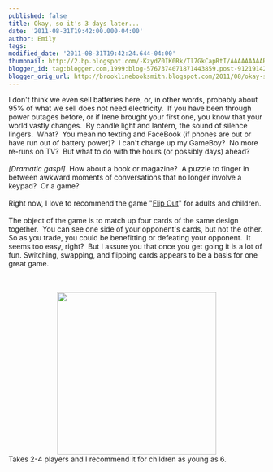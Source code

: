 ```yaml
---
published: false
title: Okay, so it's 3 days later...
date: '2011-08-31T19:42:00.000-04:00'
author: Emily
tags: 
modified_date: '2011-08-31T19:42:24.644-04:00'
thumbnail: http://2.bp.blogspot.com/-KzydZ0IK0Rk/Tl7GkCapRtI/AAAAAAAAARE/hkj1qp4FRKE/s72-c/flipout-600.jpg
blogger_id: tag:blogger.com,1999:blog-5767374071871443859.post-9121914212373029296
blogger_orig_url: http://brooklinebooksmith.blogspot.com/2011/08/okay-so-its-3-days-later.html
---
```


I don't think we even sell batteries here, or, in other words, probably about 95% of what we sell does not need electricity.&nbsp; If you have been through power outages before, or if Irene brought your first one, you know that your world vastly changes.&nbsp; By candle light and lantern, the sound of silence lingers.&nbsp; What?&nbsp; You mean no texting and FaceBook (if phones&nbsp;are out or have&nbsp;run out of battery power)?&nbsp; I can't charge up my GameBoy?&nbsp; No more re-runs on TV?&nbsp; But what to do with the hours (or possibly days) ahead?<br /><br /><em>[Dramatic gasp!]</em>&nbsp; How about a book or magazine?&nbsp; A puzzle to finger in between awkward moments of conversations that no longer involve a keypad?&nbsp; Or a game?<br /><br />Right now, I love to recommend the game "<a href="http://www.gamewright.com/gamewright/index.php?section=games&amp;page=game&amp;show=255">Flip Out</a>" for adults and&nbsp;children.<br /><br />The object of the game is to match up four cards of the same design together.&nbsp; You can see one side of your opponent's cards, but not the other.&nbsp; So as you trade, you could be benefitting or defeating your opponent.&nbsp; It seems too easy, right?&nbsp; But I assure you that once you get going it is a lot of fun. Switching, swapping, and flipping cards appears to be&nbsp;a basis for&nbsp;one great game.<br /><br /><br /><div class="separator" style="clear: both; text-align: center;"><a href="http://2.bp.blogspot.com/-KzydZ0IK0Rk/Tl7GkCapRtI/AAAAAAAAARE/hkj1qp4FRKE/s1600/flipout-600.jpg" imageanchor="1" style="margin-left: 1em; margin-right: 1em;"><img border="0" height="320" src="http://2.bp.blogspot.com/-KzydZ0IK0Rk/Tl7GkCapRtI/AAAAAAAAARE/hkj1qp4FRKE/s320/flipout-600.jpg" width="313" xaa="true" /></a></div>Takes 2-4 players and I recommend it for children as young as 6.<br />